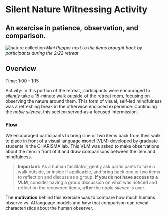 # Silent Nature Witnessing Activity

## An exercise in patience, observation, and comparison.

![nature collection](../../moreInfo/media/Feb2Retreat/nature.JPG)
_Mini Pupper next to the items brought back by participants during the 2/22 retreat_

## Overview

Time: 1:00 - 1:15

Activity: In this portion of the retreat, participants were encouraged to _silently_ take a 15-minute walk outside of the retreat room, focusing on observing the nature around them. This form of visual, self-led mindfulness was a refreshing break in the otherwise enclosed experience. Continuing the _noble silence_, this section served as a focused intermission.

### Flow

We encouraged participants to bring one or two items back from their walk to place in front of a visual language model (VLM) developed by graduate students in the CHARISMA lab. This VLM was asked to make observations about the item in front of it and draw comparisons between the item and mindfulness.

> **Important:**
> As a human facilitator, gently ask participants to take a walk outside, or inside if applicable, and bring back one or two items to reflect on and discuss as a group. **If you do not have access to a VLM**, consider having a group discussion on what was noticed and reflect on the recovered items, **after** the _noble silence_ is over.

The **motivation** behind this exercise was to compare how much humans observe vs. AI language models and how that comparison can reveal characteristics about the human observer. 

